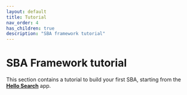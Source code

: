 ```yaml
---
layout: default
title: Tutorial
nav_order: 4
has_children: true
description: "SBA framework tutorial"
---
```


# SBA Framework tutorial

This section contains a tutorial to build your first SBA, starting from the [**Hello Search**]({{site.baseurl}}modules/hello-search/hello-search.html) app.
